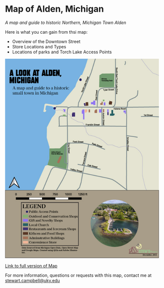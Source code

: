 # Map of Alden, Michigan 

*A map and guide to historic Northern, Michigan Town Alden*


Here is what you can gain from thsi map:

* Overview of the Downtown Street
* Store Locations and Types
* Locations of parks and Torch Lake Access Points

![Description of Image](FinalMap.jpg)

[Link to full version of Map](AldenMap.pdf)

For more information, questions or requests with this map, contact me at stewart.campbell@uky.edu
